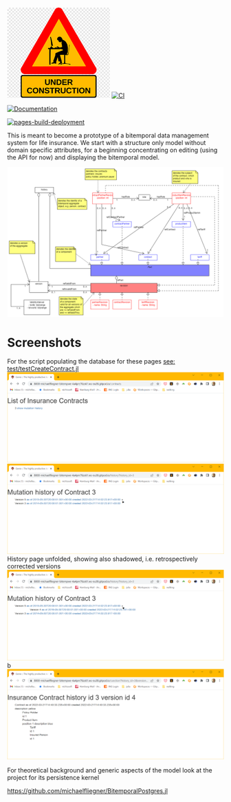 ![beware - work in progress](docs/src/assets/wip.png)
[![CI](https://github.com/michaelfliegner/BitempWebApp/actions/workflows/CI.yml/badge.svg)](https://github.com/michaelfliegner/BitempWebApp/actions/workflows/CI.yml)

[![Documentation](https://github.com/michaelfliegner/BitempWebApp/actions/workflows/Documentation.yml/badge.svg)](https://github.com/michaelfliegner/BitempWebApp/actions/workflows/Documentation.yml)

[![pages-build-deployment](https://github.com/michaelfliegner/BitempWebApp/actions/workflows/pages/pages-build-deployment/badge.svg)](https://github.com/michaelfliegner/BitempWebApp/actions/workflows/pages/pages-build-deployment)

This is meant to become a prototype of a bitemporal data management system for life insurance. We start with a structure only model without domain specific attributes, for a beginning concentrating on editing (using the API for now) and displaying the bitemporal model.

![Contract model](docs/src/assets/BitemporalModel.uxf.png)

# Screenshots
For the script populating the database for these pages [see: test/testCreateContract.jl]( test/testCreateContract.jl)
![Contract model](docs/src/assets/ContractsPage.PNG)
![Contract model](docs/src/assets/Historypage.PNG)
History page unfolded, showing also shadowed, i.e. retrospectively corrected versions
![Contract model](docs/src/assets/HistorypageUnfolded.PNG)b
![Contract model](docs/src/assets/CsectionPage.PNG)

For theoretical background and generic aspects of the model look at the project for its persistence kernel

https://github.com/michaelfliegner/BitemporalPostgres.jl
